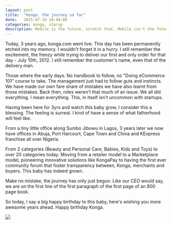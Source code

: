 ```yaml
---
layout: post
title:  "Konga, the journey so far"
date:   2015-07-10 10:49:00
categories: konga, starup
description: Mobile is the future, scratch that. Mobile isn't the future, it is the primary screen. The above quote sounds all too familiar, it is now cliché. .
---
```


<p>Today, 3 years ago, konga.com went live. This day has been permanently etched into my memory.
I wouldn't forget it in a hurry. I still remember the excitement, the frenzy while trying to deliver our first and only order for that day - July 10th, 2012. I still remember the customer's name, even that of the delivery man.</p>

<p>Those where the early days. No handbook to follow, no "Doing eCommerce 101" course to take. The management just had to follow guts and instincts. We have made our own fare share of mistakes we have also learnt from those mistakes. Back then, roles weren't that much of an issue. We all did everything. I mean everything. This, in itself isn't uncommon with startups.</p>

<p>Having been here for 3yrs and watch this baby grow, I consider this a blessing. The feeling is surreal.
I kind of have a sense of what fatherhood will feel like.</p>

<p>From a tiny little office along Sumbo Jibowu in Lagos, 3 years later we now have offices in Abuja, Port Harcourt, Cape Town and China and KExpress franchise all over Nigeria.</p>

<p>From 2 categories (Beauty and Personal Care, Babies, Kids and Toys) to over 20 categories today. Moving from a retailer model to a Marketplace model, pioneering innovative solutions like KongaPay to having the first ever community forum that foster transparency between, Konga, merchants and buyers.
This baby has indeed grown.</p>

<p>Make no mistake, the journey has only just begun. Like our CEO would say, we are on the first line of the first paragraph of the first page of an 800 page book.</p>

<p>So today, I say a big happy birthday to this baby, here's wishing you more awesome years ahead.
Happy birthday Konga.</p>


<p>
	<img src="{{ site.url }}/assets/article_images/konga-journey/konga.ng"/>
</p>